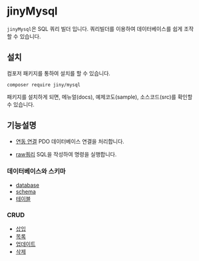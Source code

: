 # jinyMysql
`jinyMysql`은 SQL 쿼리 빌더 입니다. 쿼리빌더를 이용하여 데이터베이스를 쉽게 조작할 수 있습니다.  

## 설치
컴포저 패키지를 통하여 설치를 할 수 있습니다.  
```
composer require jiny/mysql
```

패키지를 설치하게 되면, 메뉴얼(docs), 예제코도(sample), 소스코드(src)를 확인할 수 있습니다.

## 기능설명

* [연동 연결](./connect)
PDO 데이터베이스 연결을 처리합니다.  

* [raw쿼리](./rawsql)
SQL을 작성하여 명령을 실행합니다.

### 데이터베이스와 스키마
* [database](./database)
* [schema](./schema)
* [테이블](./table)

### CRUD
* [삽입](./insert)
* [목록](./select)
* [업데이트](./update)
* [삭제](./delete)

